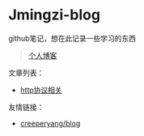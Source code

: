 # Jmingzi-blog
github笔记，想在此记录一些学习的东西
> [个人博客](http://ymblog.net)  

文章列表：  
  + [http协议相关](https://github.com/jmingzi/jmingzi-blog/issues/1)


友情链接：   

+ [creeperyang/blog](https://github.com/creeperyang/blog/issues)
